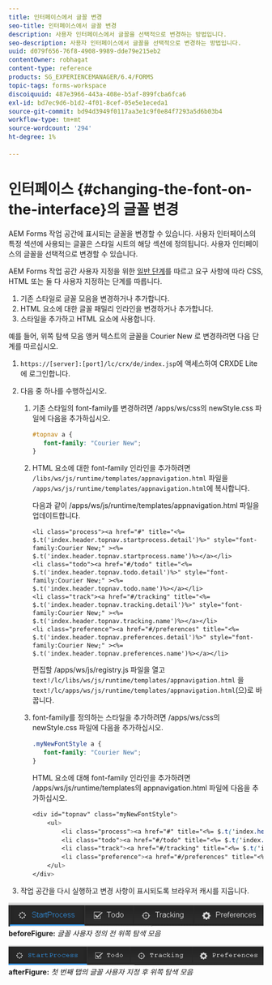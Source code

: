 ```yaml
---
title: 인터페이스에서 글꼴 변경
seo-title: 인터페이스에서 글꼴 변경
description: 사용자 인터페이스에서 글꼴을 선택적으로 변경하는 방법입니다.
seo-description: 사용자 인터페이스에서 글꼴을 선택적으로 변경하는 방법입니다.
uuid: d079f656-76f8-4908-9989-dde79e215eb2
contentOwner: robhagat
content-type: reference
products: SG_EXPERIENCEMANAGER/6.4/FORMS
topic-tags: forms-workspace
discoiquuid: 487e3966-443a-408e-b5af-899fcba6fca6
exl-id: bd7ec9d6-b1d2-4f01-8cef-05e5e1eceda1
source-git-commit: bd94d3949f0117aa3e1c9f0e84f7293a5d6b03b4
workflow-type: tm+mt
source-wordcount: '294'
ht-degree: 1%

---
```


# 인터페이스 {#changing-the-font-on-the-interface}의 글꼴 변경

AEM Forms 작업 공간에 표시되는 글꼴을 변경할 수 있습니다. 사용자 인터페이스의 특정 섹션에 사용되는 글꼴은 스타일 시트의 해당 섹션에 정의됩니다. 사용자 인터페이스의 글꼴을 선택적으로 변경할 수 있습니다.

AEM Forms 작업 공간 사용자 지정을 위한 [일반 단계](/help/forms/using/generic-steps-html-workspace-customization.md)를 따르고 요구 사항에 따라 CSS, HTML 또는 둘 다 사용자 지정하는 단계를 따릅니다.

1. 기존 스타일로 글꼴 모음을 변경하거나 추가합니다.
1. HTML 요소에 대한 글꼴 패밀리 인라인을 변경하거나 추가합니다.
1. 스타일을 추가하고 HTML 요소에 사용합니다.

예를 들어, 위쪽 탐색 모음 앵커 텍스트의 글꼴을 Courier New 로 변경하려면 다음 단계를 따르십시오.

1. `https://[server]:[port]/lc/crx/de/index.jsp`에 액세스하여 CRXDE Lite에 로그인합니다.
1. 다음 중 하나를 수행하십시오.

   1. 기존 스타일의 font-family를 변경하려면 /apps/ws/css의 newStyle.css 파일에 다음을 추가하십시오.

      ```css
      #topnav a {
         font-family: "Courier New";
      }
      ```

   1. HTML 요소에 대한 font-family 인라인을 추가하려면 `/libs/ws/js/runtime/templates/appnavigation.html` 파일을 `/apps/ws/js/runtime/templates/appnavigation.html`에 복사합니다.

      다음과 같이 /apps/ws/js/runtime/templates/appnavigation.html 파일을 업데이트합니다.

      ```
      <li class="process"><a href="#" title="<%= $.t('index.header.topnav.startprocess.detail')%>" style="font-family:Courier New;" ><%= $.t('index.header.topnav.startprocess.name')%></a></li>
      <li class="todo"><a href="#/todo" title="<%= $.t('index.header.topnav.todo.detail')%>" style="font-family:Courier New;" ><%= $.t('index.header.topnav.todo.name')%></a></li>
      <li class="track"><a href="#/tracking" title="<%= $.t('index.header.topnav.tracking.detail')%>" style="font-family:Courier New;" ><%= $.t('index.header.topnav.tracking.name')%></a></li>
      <li class="preference"><a href="#/preferences" title="<%= $.t('index.header.topnav.preferences.detail')%>" style="font-family:Courier New;" ><%= $.t('index.header.topnav.preferences.name')%></a></li>
      ```

      편집할 /apps/ws/js/registry.js 파일을 열고 `text!/lc/libs/ws/js/runtime/templates/appnavigation.html` 을 `text!/lc/apps/ws/js/runtime/templates/appnavigation.html`(으)로 바꿉니다.

   1. font-family를 정의하는 스타일을 추가하려면 /apps/ws/css의 newStyle.css 파일에 다음을 추가하십시오.

      ```css
      .myNewFontStyle a {
         font-family: "Courier New";
      }
      ```

      HTML 요소에 대해 font-family 인라인을 추가하려면 /apps/ws/js/runtime/templates의 appnavigation.html 파일에 다음을 추가하십시오.

      ```css
      <div id="topnav" class="myNewFontStyle">
          <ul>
              <li class="process"><a href="#" title="<%= $.t('index.header.topnav.startprocess.detail')%>" ><%= $.t('index.header.topnav.startprocess.name')%></a></li>
              <li class="todo"><a href="#/todo" title="<%= $.t('index.header.topnav.todo.detail')%>"><%= $.t('index.header.topnav.todo.name')%></a></li>
              <li class="track"><a href="#/tracking" title="<%= $.t('index.header.topnav.tracking.detail')%>" ><%= $.t('index.header.topnav.tracking.name')%></a></li>
              <li class="preference"><a href="#/preferences" title="<%= $.t('index.header.topnav.preferences.detail')%>" ><%= $.t('index.header.topnav.preferences.name')%></a></li>
          </ul>
      </div>
      ```

1. 작업 공간을 다시 실행하고 변경 사항이 표시되도록 브라우저 캐시를 지웁니다.

![change_font_](assets/change_font_before.png)
**beforeFigure:** *글꼴 사용자 정의 전 위쪽 탐색 모음*

![change_font_](assets/change_font_after.png)
**afterFigure:** *첫 번째 탭의 글꼴 사용자 지정 후 위쪽 탐색 모음*
